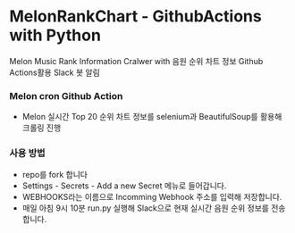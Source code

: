 # MelonRankChart - GithubActions with Python

Melon Music Rank Information Cralwer with
음원 순위 차트 정보 Github Actions활용 Slack 봇 알림

### Melon cron Github Action

- Melon 실시간 Top 20 순위 차트 정보를 selenium과 BeautifulSoup를 활용해 크롤링 진행

### 사용 방법

- repo를 fork 합니다
- Settings - Secrets - Add a new Secret 메뉴로 들어갑니다.
- WEBHOOKS라는 이름으로 Incomming Webhook 주소를 입력해 저장합니다.
- 매일 아침 9시 10분 run.py 실행해 Slack으로 현재 실시간 음원 순위 정보를 전송합니다.
